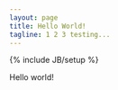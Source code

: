 ```yaml
---
layout: page
title: Hello World!
tagline: 1 2 3 testing...
---
```

{% include JB/setup %}

Hello world!

